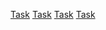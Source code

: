 
<link rel="preload" as="style" href="https://actwu.github.io/md.css" />
<link rel="stylesheet" href="https://actwu.github.io/md.css" />

[Task](part/task.md) [Task](part/task.md) [Task](part/task.md) [Task](part/task.md)

<link rel='preload' as="script" href='https://iselang.github.io/num.js'>

<script src="https://iselang.github.io/num.js"> </script>

<script>
app('Test');
fav('https://ise.web.app/icon/2.png');
path("../test")
</script>
